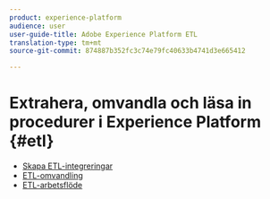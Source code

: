 ```yaml
---
product: experience-platform
audience: user
user-guide-title: Adobe Experience Platform ETL
translation-type: tm+mt
source-git-commit: 874887b352fc3c74e79fc40633b4741d3e665412

---
```



# Extrahera, omvandla och läsa in procedurer i Experience Platform {#etl}

- [Skapa ETL-integreringar](home.md)
- [ETL-omvandling](transformations.md)
- [ETL-arbetsflöde](workflow.md)
